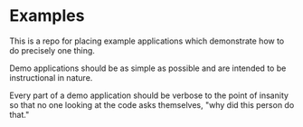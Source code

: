 # Examples

This is a repo for placing example applications which demonstrate how to do precisely one thing.

Demo applications should be as simple as possible and are intended to be instructional in nature.

Every part of a demo application should be verbose to the point of insanity so that no one looking at the code asks themselves, "why did this person do that."
